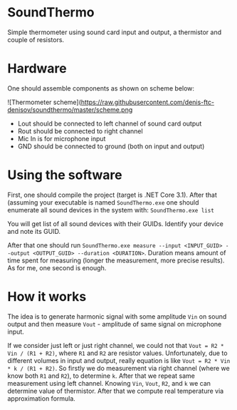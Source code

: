 # SoundThermo

Simple thermometer using sound card input and output, a thermistor and couple of resistors.

# Hardware

One should assemble components as shown on scheme below:

![Thermometer scheme](https://raw.githubusercontent.com/denis-ftc-denisov/soundthermo/master/scheme.png

* Lout should be connected to left channel of sound card output
* Rout should be connected to right channel
* Mic In is for microphone input
* GND should be connected to ground (both on input and output)

# Using the software

First, one should compile the project (target is .NET Core 3.1). After that (assuming your executable 
is named `SoundThermo.exe` one should enumerate all sound devices in the system with:
`SoundThermo.exe list`

You will get list of all sound devices with their GUIDs. Identify your device and note its GUID.

After that one should run `SoundThermo.exe measure --input <INPUT_GUID> --output <OUTPUT_GUID> --duration <DURATION>`.
Duration means amount of time spent for measuring (longer the measurement, more precise results). As for me, one second
is enough.

# How it works

The idea is to generate harmonic signal with some amplitude `Vin` on sound output and then measure
`Vout` - amplitude of same signal on microphone input. 

If we consider just left or just right channel, we could not that `Vout = R2 * Vin / (R1 + R2)`,
where `R1` and `R2` are resistor values. Unfortunately, due to different volumes in input and output,
really equation is like `Vout = R2 * Vin * k / (R1 + R2)`. So firstly we do measurement via right 
channel (where we know both `R1` and `R2`), to determine `k`. After that we repeat same measurement
using left channel. Knowing `Vin`, `Vout`, `R2`, and `k` we can determine value of thermistor. 
After that we compute real temperature via approximation formula.
